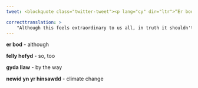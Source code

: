 ```yaml
---
tweet: <blockquote class="twitter-tweet"><p lang="cy" dir="ltr">“Er bod hyn yn teimlo’n hynod ryfeddol i ni i gyd, mewn gwirionedd ni ddylai fod oherwydd mae bygythiad pandemig byd-eang wedi bod ar y gofrestr risg … am amser hir iawn. Felly hefyd, gyda llaw, y newid yn yr hinsawdd.” Medd <a href="https://twitter.com/sophiehowe?ref_src=twsrc%5Etfw">@sophiehowe</a> ar <a href="https://twitter.com/curve_podcast?ref_src=twsrc%5Etfw">@curve_podcast</a> <a href="https://t.co/CinEANeV77">https://t.co/CinEANeV77</a></p>&mdash; Future Gen Cymru (@futuregencymru) <a href="https://twitter.com/futuregencymru/status/1294197258704093184?ref_src=twsrc%5Etfw">August 14, 2020</a></blockquote> <script async src="https://platform.twitter.com/widgets.js" charset="utf-8"></script>

correcttranslation: >
    "Although this feels extraordinary to us all, in truth it shouldn't be because the threat of a global pandemic has been on the risk register for a very long time. So too, by the way, is climate change." says @sophiehowe on @curve_podcast
---
```


**er bod** - although

**felly hefyd** - so, too

**gyda llaw** - by the way

**newid yn yr hinsawdd** - climate change






 

